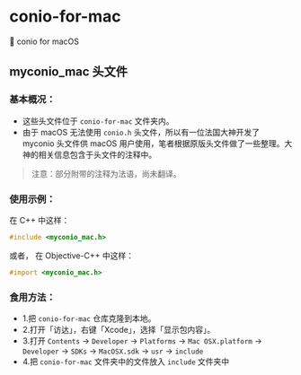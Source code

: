 # conio-for-mac

💜 conio for macOS

## myconio_mac 头文件

### 基本概况：

- 这些头文件位于 `conio-for-mac` 文件夹内。
- 由于 macOS 无法使用 `conio.h` 头文件，所以有一位法国大神开发了 myconio 头文件供 macOS 用户使用，笔者根据原版头文件做了一些整理。大神的相关信息包含于头文件的注释中。

> 注意：部分附带的注释为法语，尚未翻译。

### 使用示例：

在 C++ 中这样：

```c++
#include <myconio_mac.h>
```

或者，
在 Objective-C++ 中这样：

```objective-c++
#import <myconio_mac.h>
```

### 食用方法：

- 1.把 `conio-for-mac` 仓库克隆到本地。
- 2.打开「访达」，右键「Xcode」，选择「显示包内容」。
- 3.打开 `Contents` -> `Developer` -> `Platforms` -> `Mac OSX.platform` -> `Developer` -> `SDKs` -> `MacOSX.sdk` -> `usr` -> `include`
- 4.把 `conio-for-mac` 文件夹中的文件放入 `include` 文件夹中
